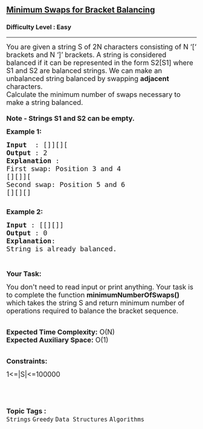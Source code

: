 <h2><a href="https://practice.geeksforgeeks.org/problems/minimum-swaps-for-bracket-balancing2704/1?utm_source=gfg&utm_medium=article&utm_campaign=bottom_sticky_on_article">Minimum Swaps for Bracket Balancing</a></h2><h3>Difficulty Level : Easy</h3><hr><div class="problems_problem_content__Xm_eO"><p><span style="font-size: 18px;">You are given a string S of 2N characters consisting of N ‘[‘ brackets and N ‘]’ brackets. A string is considered balanced if it can be represented in the form S2[S1] where S1 and S2 are balanced strings. We can make an unbalanced string balanced by swapping <strong>adjacent</strong> characters. <br>Calculate the minimum number of swaps necessary to make a string balanced.<br><br><strong>Note - Strings S1 and S2 can be empty.</strong></span></p>
<p><span style="font-size: 18px;"><strong>Example 1:</strong></span></p>
<pre><span style="font-size: 18px;"><strong>Input</strong>  : []][][
<strong>Output</strong> : 2
<strong>Explanation </strong>:
First swap: Position 3 and 4
[][]][
Second swap: Position 5 and 6
[][][]</span>

</pre>
<p><strong><span style="font-size: 18px;">Example 2:</span></strong></p>
<pre><span style="font-size: 18px;"><strong>Input</strong> : [[][]]
<strong>Output</strong> : 0 
<strong>Explanation</strong>:
String is already balanced.</span></pre>
<p>&nbsp;</p>
<p><strong><span style="font-size: 18px;">Your Task:</span></strong></p>
<p><span style="font-size: 18px;">You don't need to read input or print anything. Your task is to complete the function <strong>minimumNumberOfSwaps()</strong> which takes the string S and return minimum number of operations required to balance the bracket sequence.<br><br></span></p>
<p><span style="font-size: 18px;"><strong>Expected Time Complexity:</strong> O(N)<br><strong>Expected Auxiliary Space:</strong> O(1)<br><br></span></p>
<p><span style="font-size: 18px;"><strong>Constraints:</strong></span></p>
<p><span style="font-size: 18px;">1&lt;=|S|&lt;=100000</span></p>
<p>&nbsp;</p></div><br><p><span style=font-size:18px><strong>Topic Tags : </strong><br><code>Strings</code>&nbsp;<code>Greedy</code>&nbsp;<code>Data Structures</code>&nbsp;<code>Algorithms</code>&nbsp;